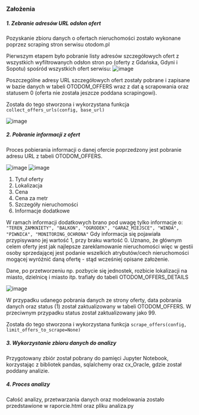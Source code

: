 ### Założenia

##### 1. Zebranie adresów URL odsłon ofert
Pozyskanie zbioru danych o ofertach nieruchomości zostało wykonane poprzez scraping stron serwisu otodom.pl

Pierwszym etapem było pobranie listy adresów szczegółowych ofert z wszystkich wyfiltrowanych odsłon stron po (oferty z
 Gdańska, Gdyni i Sopotu) spośród wszystkich ofert serwisu:
![image](https://user-images.githubusercontent.com/43417324/94979766-18a00080-0525-11eb-8c26-111144463a12.png)

Poszczególne adresy URL szczegółowych ofert zostały pobrane i zapisane w bazie danych w tabeli OTODOM_OFFERS wraz z dat
ą scrapowania oraz statusem 0 (oferta nie została jeszcze poddana scrapingowi).

Została do tego stworzona i wykorzystana funkcja `collect_offers_urls(config, base_url)`

![image](https://user-images.githubusercontent.com/43417324/94979960-49346a00-0526-11eb-8b72-eeb50f7976bd.png)

##### 2. Pobranie informacji z ofert

Proces pobierania informacji o danej ofercie poprzedzony jest pobranie adresu URL z tabeli OTODOM_OFFERS. 

![image](https://user-images.githubusercontent.com/43417324/94980123-2eaec080-0527-11eb-9534-8b8be32c0e66.png)
![image](https://user-images.githubusercontent.com/43417324/94980220-e348e200-0527-11eb-9cdd-68f77150866d.png)
1. Tytuł oferty
2. Lokalizacja
3. Cena
4. Cena za metr
5. Szczegóły nieruchomości
6. Informacje dodatkowe

W ramach informacji dodatkowych brano pod uwagę tylko informacje o:
`"TEREN_ZAMKNIETY", "BALKON", "OGRODEK", "GARAZ_MIEJSCE", "WINDA", "PIWNICA", "MONITORING_OCHRONA"`
Gdy informacja się pojawiała przypisywano jej wartość 1, przy braku wartość 0. Uznano, że głównym celem oferty jest
 jak najlepsze zareklamowanie nieruchomości więc w gestii osoby sprzedającej jest podanie wszelkich atrybutów/cech
  nieruchomości mogącej wyróżnić daną ofertę - stąd wcześniej opisane założenie. 
  
 Dane, po przetworzeniu np. pozbycie się jednostek, rozbicie lokalizacji na miasto, dzielnicę i miasto itp. trafiały
  do tabeli OTODOM_OFFERS_DETAILS
  
  ![image](https://user-images.githubusercontent.com/43417324/94980319-dd9fcc00-0528-11eb-90f7-0cfaa3b79ecf.png)

W przypadku udanego pobrania danych ze strony oferty, data pobrania danych oraz status (1) został zaktualizowany w
 tabeli OTODOM_OFFERS. W przeciwnym przypadku status został zaktualizowany jako 99.
 
 Została do tego stworzona i wykorzystana funkcja `scrape_offers(config, limit_offers_to_scrape=None)`
##### 3. Wykorzystanie zbioru danych do analizy
Przygotowany zbiór został pobrany do pamięci Jupyter Notebook, korzystając z bibliotek pandas, sqlalchemy oraz
 cx_Oracle, gdzie został poddany analizie.
 
##### 4. Proces analizy 
Całość analizy, przetwarzania danych oraz modelowania zostało przedstawione w raporcie.html oraz pliku analiza.py